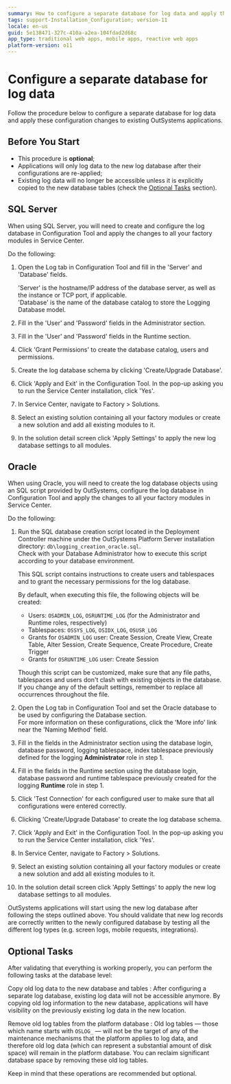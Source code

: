 ```yaml
---
summary: How to configure a separate database for log data and apply these configuration changes to existing OutSystems applications.
tags: support-Installation_Configuration; version-11
locale: en-us
guid: 5e138471-327c-410a-a2ea-104fdad2d68c
app_type: traditional web apps, mobile apps, reactive web apps
platform-version: o11
---
```


# Configure a separate database for log data

Follow the procedure below to configure a separate database for log data and apply these configuration changes to existing OutSystems applications.

## Before You Start

* This procedure is **optional**;
* Applications will only log data to the new log database after their configurations are re-applied;
* Existing log data will no longer be accessible unless it is explicitly copied to the new database tables (check the [Optional Tasks](<#optional-tasks>) section).

## SQL Server

When using SQL Server, you will need to create and configure the log database in Configuration Tool and apply the changes to all your factory modules in Service Center.

Do the following:

1. Open the Log tab in Configuration Tool and fill in the 'Server' and 'Database' fields.

    'Server' is the hostname/IP address of the database server, as well as the instance or TCP port, if applicable.  
    'Database' is the name of the database catalog to store the Logging Database model.

1. Fill in the 'User' and 'Password' fields in the Administrator section.

1. Fill in the 'User' and 'Password' fields in the Runtime section.  

1. Click 'Grant Permissions' to create the database catalog, users and permissions.

1. Create the log database schema by clicking 'Create/Upgrade Database'.

1. Click 'Apply and Exit' in the Configuration Tool. In the pop-up asking you to run the Service Center installation, click 'Yes'.

1. In Service Center, navigate to Factory > Solutions.

1. Select an existing solution containing all your factory modules or create a new solution and add all existing modules to it.

1. In the solution detail screen click 'Apply Settings' to apply the new log database settings to all modules.

## Oracle

When using Oracle, you will need to create the log database objects using an SQL script provided by OutSystems, configure the log database in Configuration Tool and apply the changes to all your factory modules in Service Center.

Do the following:

1. Run the SQL database creation script located in the Deployment Controller machine under the OutSystems Platform Server installation directory: `db\logging_creation_oracle.sql`.  
    Check with your Database Administrator how to execute this script according to your database environment. 

    This SQL script contains instructions to create users and tablespaces and to grant the necessary permissions for the log database. 

    By default, when executing this file, the following objects will be created:

    * Users: `OSADMIN_LOG`, `OSRUNTIME_LOG` (for the Administrator and Runtime roles, respectively)
    * Tablespaces: `OSSYS_LOG`, `OSIDX_LOG`, `OSUSR_LOG`
    * Grants for `OSADMIN_LOG` user: Create Session, Create View, Create Table, Alter Session, Create Sequence, Create Procedure, Create Trigger
    * Grants for `OSRUNTIME_LOG` user: Create Session

    Though this script can be customized, make sure that any file paths, tablespaces and users don't clash with existing objects in the database. If you change any of the default settings, remember to replace all occurrences throughout the file.

1. Open the Log tab in Configuration Tool and set the Oracle database to be used by configuring the Database section.  
For more information on these configurations, click the 'More info' link near the 'Naming Method' field.

1. Fill in the fields in the Administrator section using the database login, database password, logging tablespace, index tablespace previously defined for the logging **Administrator** role in step 1.

1. Fill in the fields in the Runtime section using the database login, database password and runtime tablespace previously created for the logging **Runtime** role in step 1.

1. Click 'Test Connection' for each configured user to make sure that all configurations were entered correctly.

1. Clicking 'Create/Upgrade Database' to create the log database schema.

1. Click 'Apply and Exit' in the Configuration Tool. In the pop-up asking you to run the Service Center installation, click 'Yes'.

1. In Service Center, navigate to Factory > Solutions.

1. Select an existing solution containing all your factory modules or create a new solution and add all existing modules to it.

1. In the solution detail screen click 'Apply Settings' to apply the new log database settings to all modules.

OutSystems applications will start using the new log database after following the steps outlined above. You should validate that new log records are correctly written to the newly configured database by testing all the different log types (e.g. screen logs, mobile requests, integrations).

## Optional Tasks

After validating that everything is working properly, you can perform the following tasks at the database level:

Copy old log data to the new database and tables
:   After configuring a separate log database, existing log data will not be accessible anymore. By copying old log information to the new database, applications will have visibility on the previously existing log data in the new location.

Remove old log tables from the platform database
:   Old log tables — those which name starts with `OSLOG_` — will not be the target of any of the maintenance mechanisms that the platform applies to log data, and therefore old log data (which can represent a substantial amount of disk space) will remain in the platform database. You can reclaim significant database space by removing these old log tables.

Keep in mind that these operations are recommended but optional.
